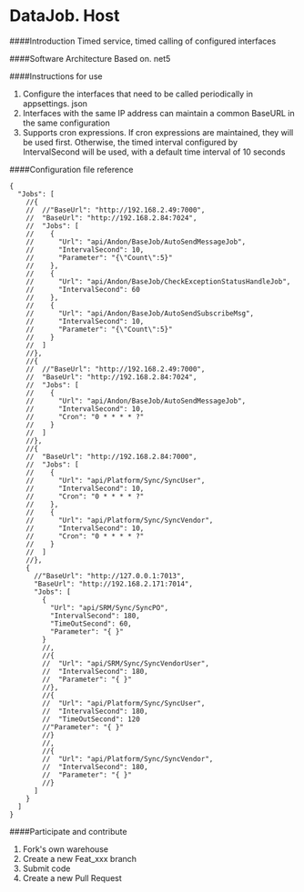 # DataJob. Host

####Introduction
Timed service, timed calling of configured interfaces

####Software Architecture
Based on. net5


####Instructions for use

1. Configure the interfaces that need to be called periodically in appsettings. json
2. Interfaces with the same IP address can maintain a common BaseURL in the same configuration
3. Supports cron expressions. If cron expressions are maintained, they will be used first. Otherwise, the timed interval configured by IntervalSecond will be used, with a default time interval of 10 seconds


####Configuration file reference
```
{
  "Jobs": [
    //{
    //  //"BaseUrl": "http://192.168.2.49:7000",
    //  "BaseUrl": "http://192.168.2.84:7024",
    //  "Jobs": [
    //    {
    //      "Url": "api/Andon/BaseJob/AutoSendMessageJob",
    //      "IntervalSecond": 10,
    //      "Parameter": "{\"Count\":5}"
    //    },
    //    {
    //      "Url": "api/Andon/BaseJob/CheckExceptionStatusHandleJob",
    //      "IntervalSecond": 60
    //    },
    //    {
    //      "Url": "api/Andon/BaseJob/AutoSendSubscribeMsg",
    //      "IntervalSecond": 10,
    //      "Parameter": "{\"Count\":5}"
    //    }
    //  ]
    //},
    //{
    //  //"BaseUrl": "http://192.168.2.49:7000",
    //  "BaseUrl": "http://192.168.2.84:7024",
    //  "Jobs": [
    //    {
    //      "Url": "api/Andon/BaseJob/AutoSendMessageJob",
    //      "IntervalSecond": 10,
    //      "Cron": "0 * * * * ?"
    //    }
    //  ]
    //},
    //{
    //  "BaseUrl": "http://192.168.2.84:7000",
    //  "Jobs": [
    //    {
    //      "Url": "api/Platform/Sync/SyncUser",
    //      "IntervalSecond": 10,
    //      "Cron": "0 * * * * ?"
    //    },
    //    {
    //      "Url": "api/Platform/Sync/SyncVendor",
    //      "IntervalSecond": 10,
    //      "Cron": "0 * * * * ?"
    //    }
    //  ]
    //},
    {
      //"BaseUrl": "http://127.0.0.1:7013",
      "BaseUrl": "http://192.168.2.171:7014",
      "Jobs": [
        {
          "Url": "api/SRM/Sync/SyncPO",
          "IntervalSecond": 180,
          "TimeOutSecond": 60,
          "Parameter": "{ }"
        }
        //,
        //{
        //  "Url": "api/SRM/Sync/SyncVendorUser",
        //  "IntervalSecond": 180,
        //  "Parameter": "{ }"
        //},
        //{
        //  "Url": "api/Platform/Sync/SyncUser",
        //  "IntervalSecond": 180,
        //  "TimeOutSecond": 120
        //"Parameter": "{ }"
        //}
        //,
        //{
        //  "Url": "api/Platform/Sync/SyncVendor",
        //  "IntervalSecond": 180,
        //  "Parameter": "{ }"
        //}
      ]
    }
  ]
}
```


####Participate and contribute

1. Fork's own warehouse
2. Create a new Feat_xxx branch
3. Submit code
4. Create a new Pull Request
